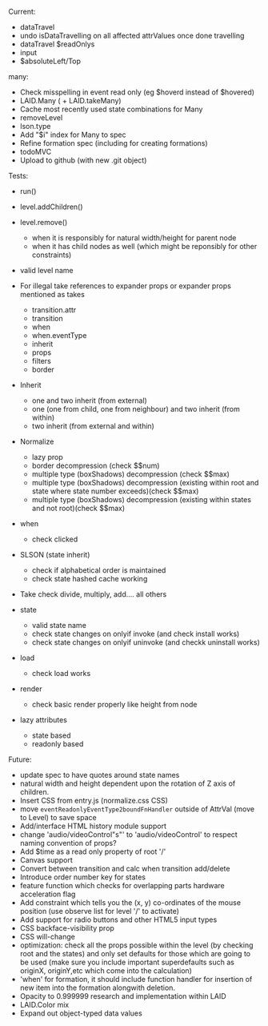 




Current:
  - dataTravel
  - undo isDataTravelling on all affected attrValues once done travelling
  - dataTravel $readOnlys
  - input
  - $absoluteLeft/Top



  many:
  - Check misspelling in event read only (eg $hoverd instead of $hovered)
  - LAID.Many ( + LAID.takeMany)
  - Cache most recently used state combinations for Many
  - removeLevel
  - lson.type
  - Add "$i" index for Many to spec
  - Refine formation spec (including for creating formations)
  - todoMVC
  - Upload to github (with new .git object)

Tests:
  - run()
  - level.addChildren()
  - level.remove()
    - when it is responsibly for natural width/height for parent node
    - when it has child nodes as well (which might be reponsibly for other constraints)
  - valid level name
  - For illegal take references to expander props or expander props mentioned as takes
    - transition.attr
    - transition
    - when
    - when.eventType
    - inherit
    - props
    - filters
    - border
  - Inherit
      - one and two inherit (from external)
      - one (one from child, one from neighbour) and two inherit (from within)
      - two inherit (from external and within)
  - Normalize
      - lazy prop
      - border decompression (check $$num)
      - multiple type (boxShadows) decompression (check $$max)
      - multiple type (boxShadows) decompression (existing within
        root and state where state number exceeds)(check $$max)
      - multiple type (boxShadows) decompression (existing within
          states and not root)(check $$max)

  - when
    - check clicked

  - SLSON (state inherit)
    - check if alphabetical order is maintained
    - check state hashed cache working

  - Take
    check divide, multiply, add.... all others

  - state
    - valid state name
    - check state changes on onlyif invoke (and check install works)
    - check state changes on onlyif uninvoke (and checkk uninstall works)

  - load
    - check load works

  - render
    - check basic render properly like height from node

  - lazy attributes
    - state based
    - readonly based





Future:
  - update spec to have quotes around state names
  - natural width and height dependent upon the rotation of Z axis of children.
  - Insert CSS from entry.js (normalize.css CSS)
  - move `eventReadonlyEventType2boundFnHandler` outside of AttrVal (move to Level) to save space
  - Add/interface HTML history module support
  - change 'audio/videoControl"s"' to 'audio/videoControl' to respect naming convention of props?
  - Add $time as a read only property of root '/'
  - Canvas support
  - Convert between transition and calc when transition add/delete
  - Introduce order number key for states
  - feature function which checks for overlapping parts
hardware acceleration flag
  - Add constraint which tells you the (x, y) co-ordinates of the mouse position (use observe list for level '/' to activate)
  - Add support for radio buttons and other HTML5 input types
  - CSS backface-visibility prop
  - CSS will-change
  - optimization: check all the props possible within the level (by checking root and the states) and only set defaults for those which are going to be used (make sure you include important superdefaults such as originX, originY,etc which come into the calculation)
  - 'when' for formation, it should include function handler for insertion of new item into the formation alongwith deletion.
  - Opacity to 0.999999 research and implementation within LAID
  - LAID.Color mix
  - Expand out object-typed data values
